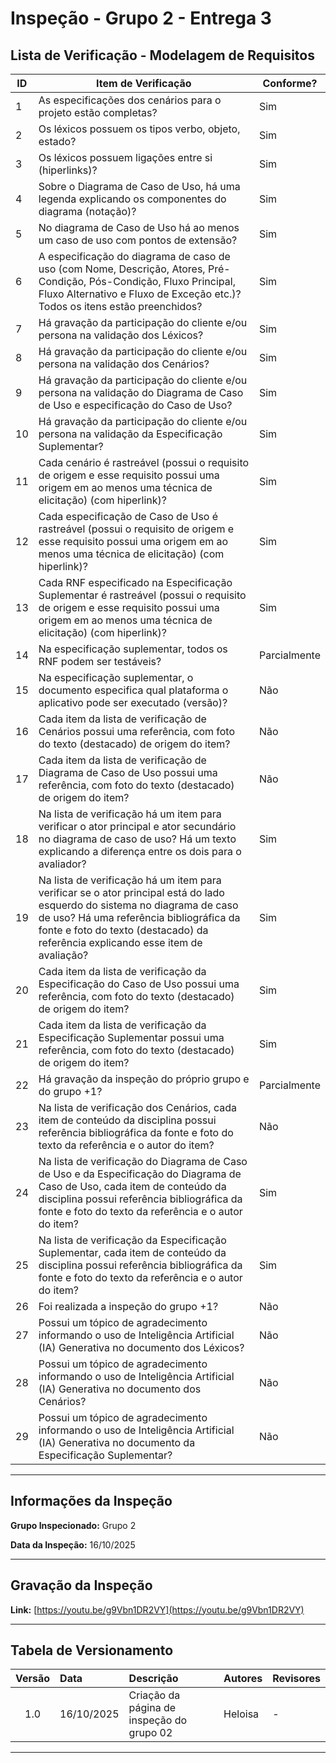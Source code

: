 # Inspeção - Grupo 2 - Entrega 3

## Lista de Verificação - Modelagem de Requisitos

| ID | Item de Verificação | Conforme? |
|----|---------------------|-----------|
| 1 | As especificações dos cenários para o projeto estão completas? | Sim |
| 2 | Os léxicos possuem os tipos verbo, objeto, estado? | Sim |
| 3 | Os léxicos possuem ligações entre si (hiperlinks)? | Sim |
| 4 | Sobre o Diagrama de Caso de Uso, há uma legenda explicando os componentes do diagrama (notação)? | Sim |
| 5 | No diagrama de Caso de Uso há ao menos um caso de uso com pontos de extensão? | Sim |
| 6 | A especificação do diagrama de caso de uso (com Nome, Descrição, Atores, Pré-Condição, Pós-Condição, Fluxo Principal, Fluxo Alternativo e Fluxo de Exceção etc.)? Todos os itens estão preenchidos? | Sim |
| 7 | Há gravação da participação do cliente e/ou persona na validação dos Léxicos? | Sim |
| 8 | Há gravação da participação do cliente e/ou persona na validação dos Cenários? | Sim |
| 9 | Há gravação da participação do cliente e/ou persona na validação do Diagrama de Caso de Uso e especificação do Caso de Uso? | Sim |
| 10 | Há gravação da participação do cliente e/ou persona na validação da Especificação Suplementar? | Sim |
| 11 | Cada cenário é rastreável (possui o requisito de origem e esse requisito possui uma origem em ao menos uma técnica de elicitação) (com hiperlink)? | Sim |
| 12 | Cada especificação de Caso de Uso é rastreável (possui o requisito de origem e esse requisito possui uma origem em ao menos uma técnica de elicitação) (com hiperlink)? | Sim |
| 13 | Cada RNF especificado na Especificação Suplementar é rastreável (possui o requisito de origem e esse requisito possui uma origem em ao menos uma técnica de elicitação) (com hiperlink)? | Sim |
| 14 | Na especificação suplementar, todos os RNF podem ser testáveis? | Parcialmente |
| 15 | Na especificação suplementar, o documento especifica qual plataforma o aplicativo pode ser executado (versão)? | Não |
| 16 | Cada item da lista de verificação de Cenários possui uma referência, com foto do texto (destacado) de origem do item? | Não |
| 17 | Cada item da lista de verificação de Diagrama de Caso de Uso possui uma referência, com foto do texto (destacado) de origem do item? | Não |
| 18 | Na lista de verificação há um item para verificar o ator principal e ator secundário no diagrama de caso de uso? Há um texto explicando a diferença entre os dois para o avaliador? | Sim |
| 19 | Na lista de verificação há um item para verificar se o ator principal está do lado esquerdo do sistema no diagrama de caso de uso? Há uma referência bibliográfica da fonte e foto do texto (destacado) da referência explicando esse item de avaliação? | Sim |
| 20 | Cada item da lista de verificação da Especificação do Caso de Uso possui uma referência, com foto do texto (destacado) de origem do item? | Sim |
| 21 | Cada item da lista de verificação da Especificação Suplementar possui uma referência, com foto do texto (destacado) de origem do item? | Sim |
| 22 | Há gravação da inspeção do próprio grupo e do grupo +1? | Parcialmente |
| 23 | Na lista de verificação dos Cenários, cada item de conteúdo da disciplina possui referência bibliográfica da fonte e foto do texto da referência e o autor do item? | Não |
| 24 | Na lista de verificação do Diagrama de Caso de Uso e da Especificação do Diagrama de Caso de Uso, cada item de conteúdo da disciplina possui referência bibliográfica da fonte e foto do texto da referência e o autor do item? | Sim |
| 25 | Na lista de verificação da Especificação Suplementar, cada item de conteúdo da disciplina possui referência bibliográfica da fonte e foto do texto da referência e o autor do item? | Sim |
| 26 | Foi realizada a inspeção do grupo +1? | Não |
| 27 | Possui um tópico de agradecimento informando o uso de Inteligência Artificial (IA) Generativa no documento dos Léxicos? | Não |
| 28 | Possui um tópico de agradecimento informando o uso de Inteligência Artificial (IA) Generativa no documento dos Cenários? | Não |
| 29 | Possui um tópico de agradecimento informando o uso de Inteligência Artificial (IA) Generativa no documento da Especificação Suplementar? | Não |

---

## Informações da Inspeção

**Grupo Inspecionado:** Grupo 2

**Data da Inspeção:** 16/10/2025

 

---

## Gravação da Inspeção

**Link:** [https://youtu.be/g9Vbn1DR2VY](https://youtu.be/g9Vbn1DR2VY)

---

## Tabela de Versionamento

| Versão | Data | Descrição | Autores | Revisores |
|:------:|:-----------|:-------------------------------------------|:--------|:-----------|
| 1.0 | 16/10/2025 | Criação da página de inspeção do grupo 02 | Heloisa | - |

---